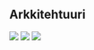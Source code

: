 ## Arkkitehtuuri
<img src="https://i.ibb.co/f2YcPDB/Screen-Shot-2020-12-08-at-11-54-04.png">


<img src= "https://i.ibb.co/f2dc5DQ/Screen-Shot-2020-11-28-at-16-39-45.png">


<img src= "https://i.ibb.co/1ZGPVBC/Screen-Shot-2020-12-08-at-12-18-46.png">
